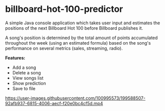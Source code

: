 # billboard-hot-100-predictor

A simple Java console application which takes user input and estimates the positions of the next Billboard Hot 100 before Billboard publishes it.

A song's position is determined by the total amount of points accumulated throughout the week (using an estimated formula) based on the song's performance on several metrics (sales, streaming, radio).

**Features:**

- Add a song
- Delete a song
- View songs list
- Show prediction
- Save to file



https://user-images.githubusercontent.com/100995573/199588507-92afb937-6815-4006-aecf-f20e0bc4cf5d.mp4

